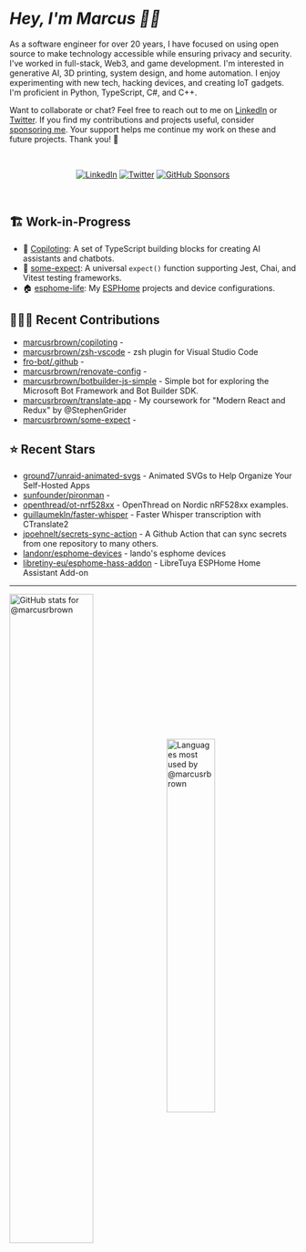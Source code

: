 # <em>Hey, I'm Marcus <span title="✌🏽 & ❤️">👋🏽</span></em>

As a software engineer for over 20 years, I have focused on using open source to make technology accessible while ensuring privacy and security. I've worked in full-stack, Web3, and game development. I'm interested in generative AI, 3D printing, system design, and home automation. I enjoy experimenting with new tech, hacking devices, and creating IoT gadgets. I'm proficient in Python, TypeScript, C#, and C++.

Want to collaborate or chat? Feel free to reach out to me on [LinkedIn][linkedin] or [Twitter][twitter]. If you find my contributions and projects useful, consider [sponsoring me][gh-sponsors]. Your support helps me continue my work on these and future projects. Thank you! 🖤

<br>
<div align='center'>

[![LinkedIn](https://img.shields.io/badge/LinkedIn-blue?style=for-the-badge&logo=linkedin)][linkedin]
[![Twitter](https://img.shields.io/badge/Twitter-blue?style=for-the-badge&logo=twitter&label)][twitter]
[![GitHub Sponsors](https://img.shields.io/github/sponsors/marcusrbrown?style=for-the-badge&logo=github-sponsors)
][gh-sponsors]

</div>
<br>

[gh-sponsors]: https://github.com/sponsors/marcusrbrown "@marcusrbrown | GitHub Sponsors"
[twitter]: https://twitter.com/mrossbrown "@mrossbrown | Twitter"
[linkedin]: https://www.linkedin.com/in/marcusrbrown "@marcusrbrown | LinkedIn"

## 🏗️ Work-in-Progress

- 🤖 [Copiloting](https://github.com/marcusrbrown/copiloting): A set of TypeScript building blocks for creating AI assistants and chatbots.
- 🧪 [some-expect](https://github.com/marcusrbrown/some-expect): A universal `expect()` function supporting Jest, Chai, and Vitest testing frameworks.
- 🏠 [esphome-life](https://github.com/marcusrbrown/esphome-life): My [ESPHome](https://esphome.io/) projects and device configurations.

## 👨🏽‍💻 Recent Contributions

- [marcusrbrown/copiloting](https://github.com/marcusrbrown/copiloting) -
- [marcusrbrown/zsh-vscode](https://github.com/marcusrbrown/zsh-vscode) - zsh plugin for Visual Studio Code
- [fro-bot/.github](https://github.com/fro-bot/.github) -
- [marcusrbrown/renovate-config](https://github.com/marcusrbrown/renovate-config) -
- [marcusrbrown/botbuilder-js-simple](https://github.com/marcusrbrown/botbuilder-js-simple) - Simple bot for exploring the Microsoft Bot Framework and Bot Builder SDK.
- [marcusrbrown/translate-app](https://github.com/marcusrbrown/translate-app) - My coursework for &#34;Modern React and Redux&#34; by @StephenGrider
- [marcusrbrown/some-expect](https://github.com/marcusrbrown/some-expect) -

## ⭐ Recent Stars

- [ground7/unraid-animated-svgs](https://github.com/ground7/unraid-animated-svgs) - Animated SVGs to Help Organize Your Self-Hosted Apps
- [sunfounder/pironman](https://github.com/sunfounder/pironman) -
- [openthread/ot-nrf528xx](https://github.com/openthread/ot-nrf528xx) - OpenThread on Nordic nRF528xx examples.
- [guillaumekln/faster-whisper](https://github.com/guillaumekln/faster-whisper) - Faster Whisper transcription with CTranslate2
- [jpoehnelt/secrets-sync-action](https://github.com/jpoehnelt/secrets-sync-action) - A Github Action that can sync secrets from one repository to many others.
- [landonr/esphome-devices](https://github.com/landonr/esphome-devices) - lando&#39;s esphome devices
- [libretiny-eu/esphome-hass-addon](https://github.com/libretiny-eu/esphome-hass-addon) - LibreTuya ESPHome Home Assistant Add-on

---
<img align='center' width='54%' alt='GitHub stats for @marcusrbrown' src='https://github-readme-stats.vercel.app/api?username=marcusrbrown&show_icons=true&theme=dark&include_all_commits=true&count_private=true'>
<img align='center' width='41%' alt='Languages most used by @marcusrbrown' src='https://github-readme-stats.vercel.app/api/top-langs/?username=marcusrbrown&layout=compact&theme=dark&include_all_commits=true&count_private=true'>
